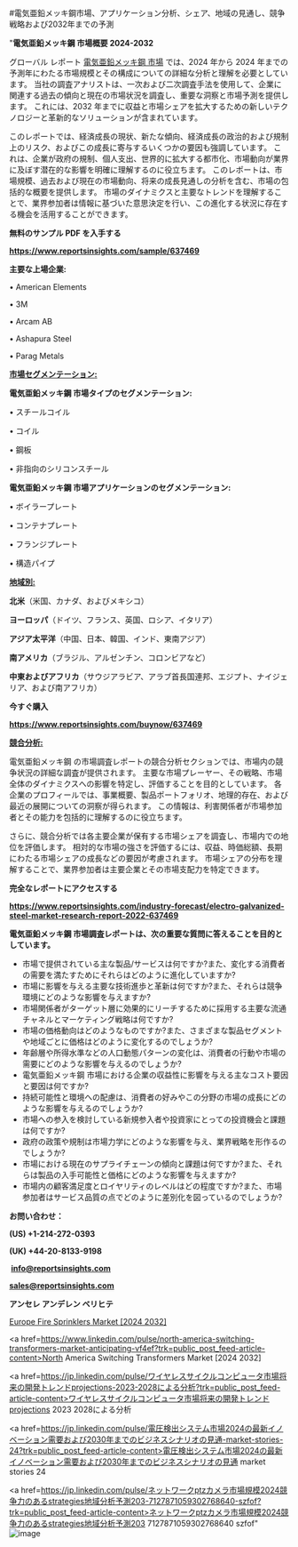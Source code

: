 #電気亜鉛メッキ鋼市場、アプリケーション分析、シェア、地域の見通し、競争戦略および2032年までの予測

"<strong>電気亜鉛メッキ鋼 市場概要 2024-2032</strong>

グローバル レポート <a href=https://www.reportsinsights.com/sample/637469>電気亜鉛メッキ鋼 市場</a> では、2024 年から 2024 年までの予測年にわたる市場規模とその構成についての詳細な分析と理解を必要としています。 当社の調査アナリストは、一次および二次調査手法を使用して、企業に関連する過去の傾向と現在の市場状況を調査し、重要な洞察と市場予測を提供します。 これには、2032 年までに収益と市場シェアを拡大​​するための新しいテクノロジーと革新的なソリューションが含まれています。

このレポートでは、経済成長の現状、新たな傾向、経済成長の政治的および規制上のリスク、およびこの成長に寄与するいくつかの要因も強調しています。 これは、企業が政府の規制、個人支出、世界的に拡大する都市化、市場動向が業界に及ぼす潜在的な影響を明確に理解するのに役立ちます。 このレポートは、市場規模、過去および現在の市場動向、将来の成長見通しの分析を含む、市場の包括的な概要を提供します。 市場のダイナミクスと主要なトレンドを理解することで、業界参加者は情報に基づいた意思決定を行い、この進化する状況に存在する機会を活用することができます。

<strong><b>無料のサンプル PDF を入手する</b></strong>

<a href=https://www.reportsinsights.com/sample/637469><strong><u>https://www.reportsinsights.com/sample/637469</u></strong></a>

<strong>主要な上場企業:</strong>

• American Elements

• 3M

• Arcam AB

• Ashapura Steel

• Parag Metals

<strong><u>市場セグメンテーション</u></strong><strong><u>:</u></strong>

<strong>電気亜鉛メッキ鋼 市場タイプのセグメンテーション:</strong>

• スチールコイル

• コイル

• 鋼板

• 非指向のシリコンスチール

<strong>電気亜鉛メッキ鋼 市場アプリケーションのセグメンテーション:</strong>

• ボイラープレート

• コンテナプレート

• フランジプレート

• 構造パイプ

<strong><u>地域別</u></strong><strong><u>:</u></strong>

<strong>北米</strong>（米国、カナダ、およびメキシコ）

<strong>ヨーロッパ</strong>（ドイツ、フランス、英国、ロシア、イタリア）

<strong>アジア太平洋</strong>（中国、日本、韓国、インド、東南アジア）

<strong>南アメリカ</strong>（ブラジル、アルゼンチン、コロンビアなど）

<strong>中東およびアフリカ</strong>（サウジアラビア、アラブ首長国連邦、エジプト、ナイジェリア、および南アフリカ）

<strong>今すぐ購入</strong>

<a href=https://www.reportsinsights.com/buynow/637469><strong><u>https://www.reportsinsights.com/buynow/637469</u></strong></a>

<strong><u>競合分析:</u></strong>

電気亜鉛メッキ鋼 の市場調査レポートの競合分析セクションでは、市場内の競争状況の詳細な調査が提供されます。 主要な市場プレーヤー、その戦略、市場全体のダイナミクスへの影響を特定し、評価することを目的としています。 各企業のプロフィールでは、事業概要、製品ポートフォリオ、地理的存在、および最近の展開についての洞察が得られます。 この情報は、利害関係者が市場参加者とその能力を包括的に理解するのに役立ちます。

さらに、競合分析では各主要企業が保有する市場シェアを調査し、市場内での地位を評価します。 相対的な市場の強さを評価するには、収益、時価総額、長期にわたる市場シェアの成長などの要因が考慮されます。 市場シェアの分布を理解することで、業界参加者は主要企業とその市場支配力を特定できます。

<strong>完全なレポートにアクセスする</strong>

<a href=https://www.reportsinsights.com/industry-forecast/electro-galvanized-steel-market-research-report-2022-637469><strong><u><b>https://www.reportsinsights.com/industry-forecast/electro-galvanized-steel-market-research-report-2022-637469</b></u></strong></a>

<strong><b>電気亜鉛メッキ鋼 市場調査レポートは、次の重要な質問に答えることを目的としています。</b></strong>
<ul>
  <li>市場で提供されている主な製品/サービスは何ですか?また、変化する消費者の需要を満たすためにそれらはどのように進化していますか?</li>
  <li>市場に影響を与える主要な技術進歩と革新は何ですか?また、それらは競争環境にどのような影響を与えますか?</li>
  <li>市場関係者がターゲット層に効果的にリーチするために採用する主要な流通チャネルとマーケティング戦略は何ですか?</li>
  <li>市場の価格動向はどのようなものですか?また、さまざまな製品セグメントや地域ごとに価格はどのように変化するのでしょうか?</li>
  <li>年齢層や所得水準などの人口動態パターンの変化は、消費者の行動や市場の需要にどのような影響を与えるのでしょうか?</li>
  <li>電気亜鉛メッキ鋼 市場における企業の収益性に影響を与える主なコスト要因と要因は何ですか?</li>
  <li>持続可能性と環境への配慮は、消費者の好みやこの分野の市場の成長にどのような影響を与えるのでしょうか?</li>
  <li>市場への参入を検討している新規参入者や投資家にとっての投資機会と課題は何ですか?</li>
  <li>政府の政策や規制は市場力学にどのような影響を与え、業界戦略を形作るのでしょうか?</li>
  <li>市場における現在のサプライチェーンの傾向と課題は何ですか?また、それらは製品の入手可能性と価格にどのような影響を与えますか?</li>
  <li>市場内の顧客満足度とロイヤリティのレベルはどの程度ですか?また、市場参加者はサービス品質の点でどのように差別化を図っているのでしょうか?</li>
</ul>
<strong>お問い合わせ：</strong>

<strong>(US) +1-214-272-0393</strong>

<strong>(UK) +44-20-8133-9198</strong>

<strong> </strong><a href=info@reportsinsights.com><strong><u>info@reportsinsights.com</u></strong></a>

<a href=sales@reportsinsights.com><strong><u>sales@reportsinsights.com</u></strong></a>

<strong>アンセレ アンデレン ベリヒテ</strong>

<a href=https://www.linkedin.com/pulse/europe-fire-sprinklers-market-in-depth-analysis-growth-qks2e/>Europe Fire Sprinklers Market [2024 2032]</a>

<a href=https://www.linkedin.com/pulse/north-america-switching-transformers-market-anticipating-vf4ef?trk=public_post_feed-article-content>North America Switching Transformers Market [2024 2032]</a>

<a href=https://jp.linkedin.com/pulse/ワイヤレスサイクルコンピュータ市場将来の開発トレンドprojections-2023-2028による分析?trk=public_post_feed-article-content>ワイヤレスサイクルコンピュータ市場将来の開発トレンドprojections 2023 2028による分析</a>

<a href=https://jp.linkedin.com/pulse/電圧検出システム市場2024の最新イノベーション需要および2030年までのビジネスシナリオの見通-market-stories-24?trk=public_post_feed-article-content>電圧検出システム市場2024の最新イノベーション需要および2030年までのビジネスシナリオの見通 market stories 24</a>

<a href=https://jp.linkedin.com/pulse/ネットワークptzカメラ市場規模2024競争力のあるstrategies地域分析予測203-7127871059302768640-szfof?trk=public_post_feed-article-content>ネットワークptzカメラ市場規模2024競争力のあるstrategies地域分析予測203 7127871059302768640 szfof</a>"
![image](https://github.com/aakesh123242/RIMarket/assets/158431203/3c008459-ca7c-45f2-8e9d-ed14c2f6f78c)
